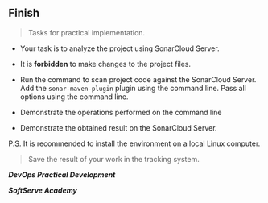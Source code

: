 ## Finish


> Tasks for practical implementation.

* Your task is to analyze the project using SonarCloud Server.

* It is **forbidden** to make changes to the project files.

* Run the command to scan project code against the SonarCloud Server.
  Add the `sonar-maven-plugin` plugin using the command line.
  Pass all options using the command line.

* Demonstrate the operations performed on the command line

* Demonstrate the obtained result on the SonarCloud Server.

P.S. It is recommended to install the environment on a local Linux computer.


> Save the result of your work in the tracking system.

_**DevOps Practical Development**_ 

_**SoftServe Academy**_

<br/>

